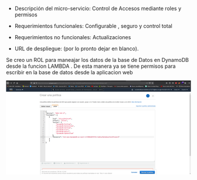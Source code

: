- Descripción del micro-servicio: 
Control de Accesos mediante roles y permisos 

- Requerimientos funcionales:
Configurable , seguro y control total 

- Requerimientos no funcionales:
Actualizaciones 

- URL de despliegue: (por lo pronto dejar en blanco).

Se creo un ROL para maneajar los datos de la base de Datos en DynamoDB desde la funcion LAMBDA . De esta manera ya se tiene permisos para escribir en la base de datos desde la aplicacion web 

![Screenshot](IAMJSON.png)
